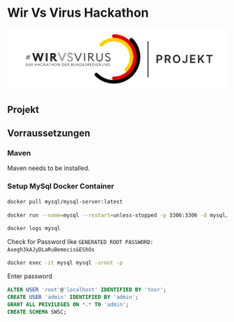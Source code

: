 # Wir Vs Virus Hackathon
![Logo](Logo.png)

## Projekt

## Vorraussetzungen

### Maven
Maven needs to be installed.

### Setup MySql Docker Container
```bash
docker pull mysql/mysql-server:latest
```
```bash
docker run --name=mysql --restart=unless-stopped -p 3306:3306 -d mysql/mysql-server:latest
```
```bash
docker logs mysql
```
Check for Password like `GENERATED ROOT PASSWORD: Axegh3kAJyDLaRuBemecis&EShOs`
```bash
docker exec -it mysql mysql -uroot -p
```
Enter password
```sql
ALTER USER 'root'@'localhost' IDENTIFIED BY 'toor';
CREATE USER 'admin' IDENTIFIED BY 'admin';
GRANT ALL PRIVILEGES ON *.* TO 'admin';
CREATE SCHEMA SWSC;
```
